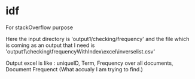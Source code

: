 # idf
For stackOverflow purpose

Here the input directory is 'output1/checking/frequency' and the file which is coming as an output that I need is 'output1\checking\frequencyWithIndex\excel\inverselist.csv'

Output excel is like : uniqueID, Term, Frequency over all documents, Document Frequenct (What accualy  I am trying to find.)
